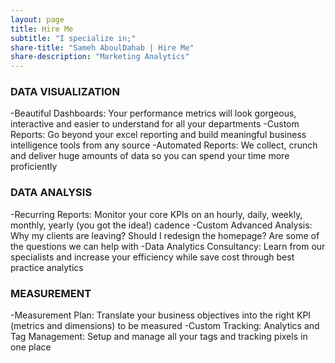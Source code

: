```yaml
---
layout: page
title: Hire Me
subtitle: "I specialize in;"
share-title: "Sameh AboulDahab | Hire Me"
share-description: "Marketing Analytics"
---
```



### DATA VISUALIZATION 

-Beautiful Dashboards: 
Your performance metrics will look gorgeous, interactive and easier to understand for all your departments
-Custom Reports:
Go beyond your excel reporting and build meaningful business intelligence tools from any source
-Automated Reports:
We collect, crunch and deliver huge amounts of data so you can spend your time more proficiently

### DATA ANALYSIS

-Recurring Reports: Monitor your core KPIs on an hourly, daily, weekly, monthly, yearly (you got the idea!) cadence
-Custom Advanced Analysis: Why my clients are leaving? Should I redesign the homepage? Are some of the questions we can help with
-Data Analytics Consultancy: Learn from our specialists and increase your efficiency while save cost through best practice analytics

### MEASUREMENT

-Measurement Plan: Translate your business objectives into the right KPI (metrics and dimensions) to be measured
-Custom Tracking: Analytics and Tag Management: Setup and manage all your tags and tracking pixels in one place
